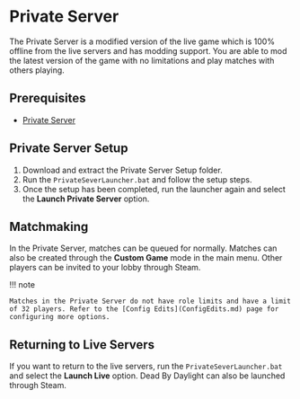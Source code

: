# Private Server

The Private Server is a modified version of the live game which is 100% offline from the live servers and has modding support. You are able to mod the latest version of the game with no limitations and play matches with others playing.

## Prerequisites

- [Private Server](https://github.com/ModByDaylight/PrivateServer/releases)

## Private Server Setup

1. Download and extract the Private Server Setup folder.
2. Run the `PrivateSeverLauncher.bat` and follow the setup steps.
3. Once the setup has been completed, run the launcher again and select the **Launch Private Server** option.

## Matchmaking

In the Private Server, matches can be queued for normally. Matches can also be created through the **Custom Game** mode in the main menu. Other players can be invited to your lobby through Steam.

!!! note
    
    Matches in the Private Server do not have role limits and have a limit of 32 players. Refer to the [Config Edits](ConfigEdits.md) page for configuring more options.

## Returning to Live Servers

If you want to return to the live servers, run the `PrivateSeverLauncher.bat` and select the **Launch Live** option. Dead By Daylight can also be launched through Steam.